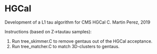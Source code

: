 # HGCal
Development of a L1 tau algorithm for CMS HGCal
C. Martin Perez, 2019

Instructions (based on Z->tautau samples):
1. Run tree_skimmer.C to remove gentaus out of the HGCal acceptance.
2. Run tree_matcher.C to match 3D-clusters to gentaus.
